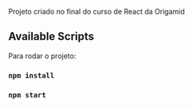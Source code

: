 Projeto criado no final do curso de React da Origamid

## Available Scripts

Para rodar o projeto:

### `npm install`

### `npm start`
